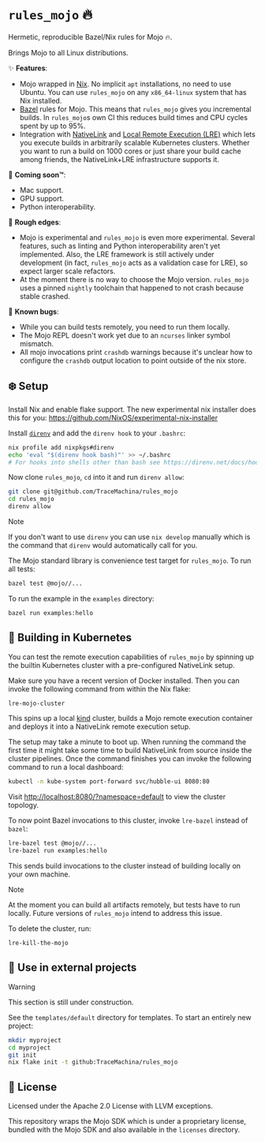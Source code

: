 # `rules_mojo` 🔥

Hermetic, reproducible Bazel/Nix rules for Mojo 🔥.

Brings Mojo to all Linux distributions.

✨ **Features**:

- Mojo wrapped in [Nix](https://nixos.org/). No implicit `apt` installations, no
  need to use Ubuntu. You can use `rules_mojo` on any `x86_64-linux` system that
  has Nix installed.
- [Bazel](https://bazel.build/) rules for Mojo. This means that `rules_mojo`
  gives you incremental builds. In `rules_mojo`s own CI this reduces build times
  and CPU cycles spent by up to 95%.
- Integration with [NativeLink](https://github.com/TraceMachina/nativelink) and
  [Local Remote Execution (LRE)](https://github.com/TraceMachina/nativelink/tree/main/local-remote-execution)
  which lets you execute builds in arbitrarily scalable Kubernetes clusters.
  Whether you want to run a build on 1000 cores or just share your build cache
  among friends, the NativeLink+LRE infrastructure supports it.

🔮 **Coming soon™**:

- Mac support.
- GPU support.
- Python interoperability.

🔪 **Rough edges**:

- Mojo is experimental and `rules_mojo` is even more experimental. Several
  features, such as linting and Python interoperability aren't yet implemented.
  Also, the LRE framework is still actively under development (in fact,
  `rules_mojo` acts as a validation case for LRE), so expect larger scale
  refactors.
- At the moment there is no way to choose the Mojo version. `rules_mojo` uses
  a pinned `nightly` toolchain that happened to not crash because stable
  crashed.

🦋 **Known bugs**:

- While you can build tests remotely, you need to run them locally.
- The Mojo REPL doesn't work yet due to an `ncurses` linker symbol mismatch.
- All mojo invocations print `crashdb` warnings because it's unclear how to
  configure the `crashdb` output location to point outside of the nix store.

## ❄️ Setup

Install Nix and enable flake support. The new experimental nix installer does
this for you: <https://github.com/NixOS/experimental-nix-installer>

Install [`direnv`](https://direnv.net/) and add the `direnv hook` to your
`.bashrc`:

```bash
nix profile add nixpkgs#direnv
echo 'eval "$(direnv hook bash)"' >> ~/.bashrc
# For hooks into shells other than bash see https://direnv.net/docs/hook.html.
```

Now clone `rules_mojo`, `cd` into it and run `direnv allow`:

```bash
git clone git@github.com/TraceMachina/rules_mojo
cd rules_mojo
direnv allow
```

> [!NOTE]
> If you don't want to use `direnv` you can use `nix develop` manually which is
> the command that `direnv` would automatically call for you.

The Mojo standard library is convenience test target for `rules_mojo`. To run
all tests:

```bash
bazel test @mojo//...
```

To run the example in the `examples` directory:

```bash
bazel run examples:hello
```

## 🚢 Building in Kubernetes

You can test the remote execution capabilities of `rules_mojo` by spinning up
the builtin Kubernetes cluster with a pre-configured NativeLink setup.

Make sure you have a recent version of Docker installed. Then you can invoke the
following command from within the Nix flake:

```bash
lre-mojo-cluster
```

This spins up a local [kind](https://kind.sigs.k8s.io/) cluster, builds a Mojo
remote execution container and deploys it into a NativeLink remote execution
setup.

The setup may take a minute to boot up. When running the command the first time
it might take some time to build NativeLink from source inside the cluster
pipelines. Once the command finishes you can invoke the following command to run
a local dashboard:

```bash
kubectl -n kube-system port-forward svc/hubble-ui 8080:80
```

Visit <http://localhost:8080/?namespace=default> to view the cluster topology.

To now point Bazel invocations to this cluster, invoke `lre-bazel` instead of
`bazel`:

```bash
lre-bazel test @mojo//...
lre-bazel run examples:hello
```

This sends build invocations to the cluster instead of building locally on your
own machine.

> [!NOTE]
> At the moment you can build all artifacts remotely, but tests have to run
> locally. Future versions of `rules_mojo` intend to address this issue.

To delete the cluster, run:

```bash
lre-kill-the-mojo
```

## 🌱 Use in external projects

> [!WARNING]
> This section is still under construction.

See the `templates/default` directory for templates. To start an entirely new
project:

```bash
mkdir myproject
cd myproject
git init
nix flake init -t github:TraceMachina/rules_mojo
```

## 📜 License

Licensed under the Apache 2.0 License with LLVM exceptions.

This repository wraps the Mojo SDK which is under a proprietary license, bundled
with the Mojo SDK and also available in the `licenses` directory.
